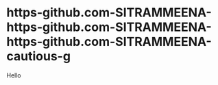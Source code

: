 # https-github.com-SITRAMMEENA-https-github.com-SITRAMMEENA-https-github.com-SITRAMMEENA-cautious-g
Hello
